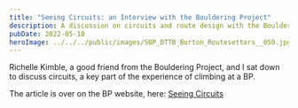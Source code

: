 ```yaml
---
title: "Seeing Circuits: an Interview with the Bouldering Project"
description: A discussion on circuits and route design with the Bouldering Project.
pubDate: 2022-05-10
heroImage: ../../../public/images/SBP_DTTB_Burton_Routesetters__050.jpg
---
```


Richelle Kimble, a good friend from the Bouldering Project, and I sat down to discuss circuits, a key part of the experience of climbing at a BP.

The article is over on the BP website, here: [Seeing Circuits](https://boulderingproject.com/lab-post/seeing-circuits)


